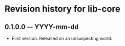 # Revision history for lib-core

## 0.1.0.0 -- YYYY-mm-dd

* First version. Released on an unsuspecting world.
